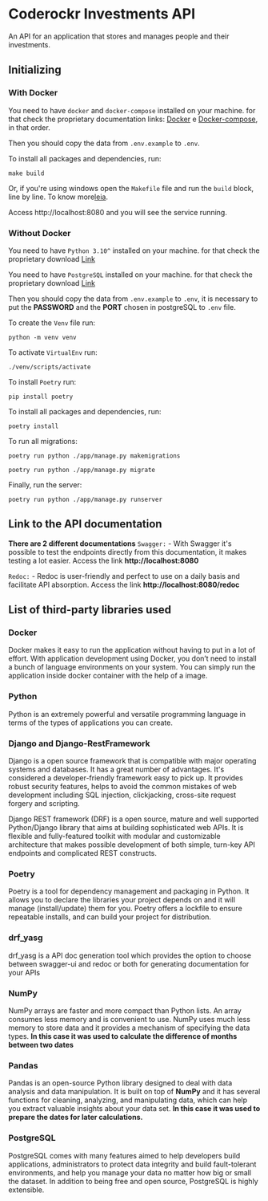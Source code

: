 # Coderockr Investments API

An API for an application that stores and manages people and their investments.

## Initializing

### With Docker

You need to have `docker` and `docker-compose` installed on your machine. for that check the proprietary documentation links: [Docker](https://docs.docker.com/engine/install/) e [Docker-compose](https://docs.docker.com/compose/install/), in that order.

Then you should copy the data from `.env.example` to `.env`.

To install all packages and dependencies, run:

```
make build
```

Or, if you're using windows open the `Makefile` file and run the `build` block, line by line. To know more[leia](makefile).

Access http://localhost:8080 and you will see the service running.

### Without Docker

You need to have `Python 3.10^` installed on your machine. for that check the proprietary download [Link](https://www.python.org/downloads/)

You need to have `PostgreSQL` installed on your machine. for that check the proprietary download [Link](https://www.postgresql.org/download/)

Then you should copy the data from `.env.example` to `.env`, it is necessary to put the **PASSWORD** and the **PORT** chosen in postgreSQL to `.env` file.

To create the `Venv` file run:

```
python -m venv venv
```

To activate `VirtualEnv` run:

```
./venv/scripts/activate
```

To install `Poetry` run:

```
pip install poetry
```

To install all packages and dependencies, run:

```
poetry install
```

To run all migrations:

```
poetry run python ./app/manage.py makemigrations
```
```
poetry run python ./app/manage.py migrate
```

Finally, run the server:

```
poetry run python ./app/manage.py runserver
```


## Link to the API documentation

**There are 2 different documentations**
`Swagger:`
    - With Swagger it's possible to test the endpoints directly from this documentation, it makes testing a lot easier. Access the link **http://localhost:8080**

`Redoc:`
    - Redoc is user-friendly and perfect to use on a daily basis and facilitate API absorption. Access the link **http://localhost:8080/redoc**

## List of third-party libraries used

### Docker
Docker makes it easy to run the application without having to put in a lot of effort. With application development using Docker, you don’t need to install a bunch of language environments on your system. You can simply run the application inside docker container with the help of a image.

### Python

Python is an extremely powerful and versatile programming language in terms of the types of applications you can create.

### Django and Django-RestFramework

Django is a open source framework that is compatible with major operating systems and databases. It has a great number of advantages. It's considered a developer-friendly framework easy to pick up. It provides robust security features, helps to avoid the common mistakes of web development including SQL injection, clickjacking, cross-site request forgery and scripting. 

Django REST framework (DRF) is a open source, mature and well supported Python/Django library that aims at building sophisticated web APIs. It is flexible and fully-featured toolkit with modular and customizable architecture that makes possible development of both simple, turn-key API endpoints and complicated REST constructs.

### Poetry 

Poetry is a tool for dependency management and packaging in Python. It allows you to declare the libraries your project depends on and it will manage (install/update) them for you. Poetry offers a lockfile to ensure repeatable installs, and can build your project for distribution.

###  drf_yasg

drf_yasg is a API doc generation tool which provides the option to choose between swagger-ui and redoc or both for generating documentation for your APIs

### NumPy

NumPy arrays are faster and more compact than Python lists. An array consumes less memory and is convenient to use. NumPy uses much less memory to store data and it provides a mechanism of specifying the data types. **In this case it was used to calculate the difference of months between two dates**

### Pandas

Pandas is an open-source Python library designed to deal with data analysis and data manipulation. It is built on top of **NumPy** and it has several functions for cleaning, analyzing, and manipulating data, which can help you extract valuable insights about your data set. **In this case it was used to prepare the dates for later calculations.**

### PostgreSQL

PostgreSQL comes with many features aimed to help developers build applications, administrators to protect data integrity and build fault-tolerant environments, and help you manage your data no matter how big or small the dataset. In addition to being free and open source, PostgreSQL is highly extensible.
